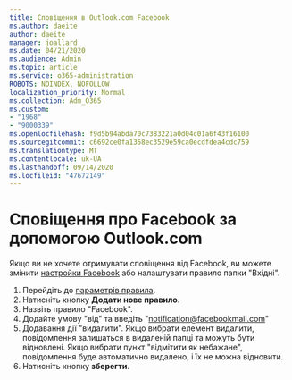 ```yaml
---
title: Сповіщення в Outlook.com Facebook
ms.author: daeite
author: daeite
manager: joallard
ms.date: 04/21/2020
ms.audience: Admin
ms.topic: article
ms.service: o365-administration
ROBOTS: NOINDEX, NOFOLLOW
localization_priority: Normal
ms.collection: Adm_O365
ms.custom:
- "1968"
- "9000339"
ms.openlocfilehash: f9d5b94abda70c7383221a0d04c01a6f43f16100
ms.sourcegitcommit: c6692ce0fa1358ec3529e59ca0ecdfdea4cdc759
ms.translationtype: MT
ms.contentlocale: uk-UA
ms.lasthandoff: 09/14/2020
ms.locfileid: "47672149"
---
```

# <a name="facebook-notifications-using-outlookcom"></a>Сповіщення про Facebook за допомогою Outlook.com

Якщо ви не хочете отримувати сповіщення від Facebook, ви можете змінити [настройки Facebook](https://aka.ms/facebook-notifications-settings) або налаштувати правило папки "Вхідні".

1. Перейдіть до [параметрів правила](https://outlook.live.com/mail/options/mail/rules/inboxRules).
1. Натисніть кнопку **Додати нове правило**.
1. Назвіть правило "Facebook".
1. Додайте умову "від" та введіть "notification@facebookmail.com"
1. Додавання дії "видалити". Якщо вибрати елемент видалити, повідомлення залишаться в видаленій папці та можуть бути відновлені. Якщо вибрати пункт "відмітити як небажане", повідомлення буде автоматично видалено, і їх не можна відновити.
1. Натисніть кнопку **зберегти**.